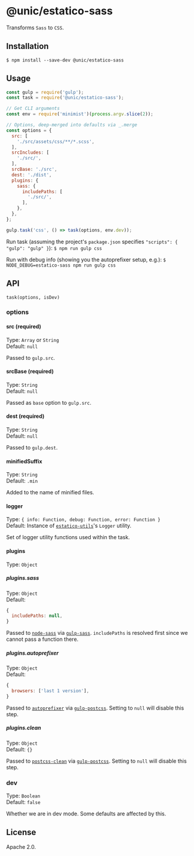 # @unic/estatico-sass

Transforms `Sass` to `CSS`.

## Installation

```
$ npm install --save-dev @unic/estatico-sass
```

## Usage

```js
const gulp = require('gulp');
const task = require('@unic/estatico-sass');

// Get CLI arguments
const env = require('minimist')(process.argv.slice(2));

// Options, deep-merged into defaults via _.merge
const options = {
  src: [
    './src/assets/css/**/*.scss',
  ],
  srcIncludes: [
    './src/',
  ],
  srcBase: './src',
  dest: './dist',
  plugins: {
    sass: {
      includePaths: [
        './src/',
      ],
    },
  },
};

gulp.task('css', () => task(options, env.dev));
```

Run task (assuming the project's `package.json` specifies `"scripts": { "gulp": "gulp" }`):
`$ npm run gulp css`

Run with debug info (showing you the autoprefixer setup, e.g.):
`$ NODE_DEBUG=estatico-sass npm run gulp css`

## API

`task(options, isDev)`

### options

#### src (required)

Type: `Array` or `String`<br>
Default: `null`

Passed to `gulp.src`.

#### srcBase (required)

Type: `String`<br>
Default: `null`

Passed as `base` option to `gulp.src`.

#### dest (required)

Type: `String`<br>
Default: `null`

Passed to `gulp.dest`.

#### minifiedSuffix

Type: `String`<br>
Default: `.min`

Added to the name of minified files.

#### logger

Type: `{ info: Function, debug: Function, error: Function }`<br>
Default: Instance of [`estatico-utils`](../estatico-utils)'s `Logger` utility.

Set of logger utility functions used within the task.

#### plugins

Type: `Object`

##### plugins.sass

Type: `Object`<br>
Default:
```js
{
  includePaths: null,
}
```

Passed to [`node-sass`](https://www.npmjs.com/package/node-sass) via [`gulp-sass`](https://www.npmjs.com/package/gulp-sass). `includePaths` is resolved first since we cannot pass a function there.

##### plugins.autoprefixer

Type: `Object`<br>
Default:
```js
{
  browsers: ['last 1 version'],
}
```

Passed to [`autoprefixer`](https://www.npmjs.com/package/autoprefixer) via [`gulp-postcss`](https://www.npmjs.com/package/gulp-postcss). Setting to `null` will disable this step.

##### plugins.clean

Type: `Object`<br>
Default: `{}`

Passed to [`postcss-clean`](https://www.npmjs.com/package/postcss-clean) via [`gulp-postcss`](https://www.npmjs.com/package/gulp-postcss). Setting to `null` will disable this step.

### dev

Type: `Boolean`<br>
Default: `false`

Whether we are in dev mode. Some defaults are affected by this.

## License

Apache 2.0.
